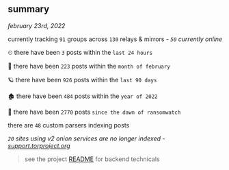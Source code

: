 
## summary
_february 23rd, 2022_

currently tracking `91` groups across `130` relays & mirrors - _`50` currently online_

⏲ there have been `3` posts within the `last 24 hours`

🦈 there have been `223` posts within the `month of february`

🪐 there have been `926` posts within the `last 90 days`

🏚 there have been `484` posts within the `year of 2022`

🦕 there have been `2770` posts `since the dawn of ransomwatch`

there are `48` custom parsers indexing posts

_`20` sites using v2 onion services are no longer indexed - [support.torproject.org](https://support.torproject.org/onionservices/v2-deprecation/)_

> see the project [README](https://github.com/thetanz/ransomwatch#ransomwatch--) for backend technicals
